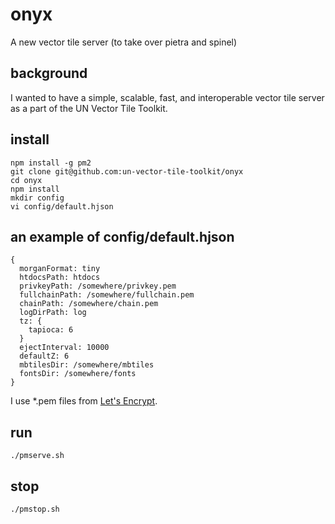 # onyx
A new vector tile server (to take over pietra and spinel)

## background
I wanted to have a simple, scalable, fast, and interoperable vector tile server as a part of the UN Vector Tile Toolkit. 

## install
```console
npm install -g pm2
git clone git@github.com:un-vector-tile-toolkit/onyx
cd onyx
npm install
mkdir config
vi config/default.hjson
```

## an example of config/default.hjson
```console
{
  morganFormat: tiny
  htdocsPath: htdocs
  privkeyPath: /somewhere/privkey.pem
  fullchainPath: /somewhere/fullchain.pem
  chainPath: /somewhere/chain.pem
  logDirPath: log
  tz: {
    tapioca: 6
  }
  ejectInterval: 10000
  defaultZ: 6
  mbtilesDir: /somewhere/mbtiles
  fontsDir: /somewhere/fonts
}
```

I use \*.pem files from [Let's Encrypt](https://letsencrypt.org/).

## run
```console
./pmserve.sh
```

## stop
```console
./pmstop.sh
```
